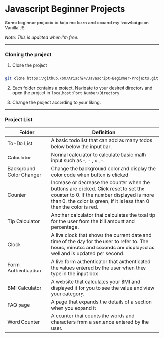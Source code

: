 # Javascript Beginner Projects
Some beginner projects to help me learn and expand my knowledge on Vanilla JS.

*Note: This is updated when I'm free.*

---

### Cloning the project

1. Clone the project
```bash

git clone https://github.com/Arisch24/Javascript-Beginner-Projects.git
```

2. Each folder contains a project. Navigate to your desired directory and open the project in `localhost:Port Number/Directory`.

3. Change the project according to your liking.

---

<!-- ### License -->


### Project List

| Folder | Definition |
| ------ | ---------- |
| To-Do List | A basic todo list that can add as many todos below below the input bar. |
| Calculator | Normal calculator to calculate basic math input such as `+`, `-` , `x` , `÷`.|
| Background Color Changer | Change the background color and display the color code when button is clicked |
| Counter | Increase or decrease the counter when the buttons are clicked. Click reset to set the counter to 0. If the number displayed is more than 0, the color is green, if it is less than 0 then the color is red. |
| Tip Calculator | Another calculator that calculates the total tip for the user from the bill amount and percentage. |
| Clock | A live clock that shows the current date and time of the day for the user to refer to. The hours, minutes and seconds are displayed as well and is updated per second. |
| Form Authentication | A live form authenticator that authenticated the values entered by the user when they type in the input box |
| BMI Calculator | A website that calculates your BMI and displayed it for you to see the value and view your category. |
| FAQ page | A page that expands the details of a section when you expand it |
| Word Counter | A counter that counts the words and characters from a sentence entered by the user. |